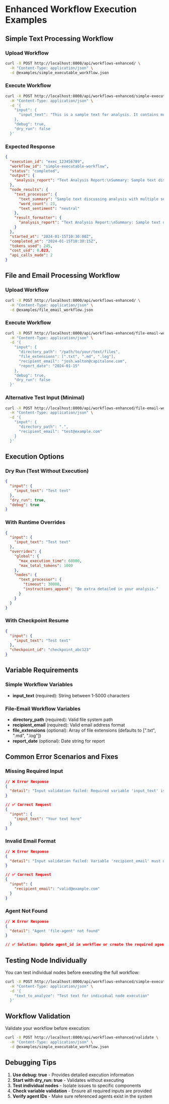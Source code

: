 # Enhanced Workflow Execution Examples

## Simple Text Processing Workflow

### Upload Workflow
```bash
curl -X POST http://localhost:8000/api/workflows-enhanced/ \
  -H "Content-Type: application/json" \
  -d @examples/simple_executable_workflow.json
```

### Execute Workflow
```bash
curl -X POST http://localhost:8000/api/workflows-enhanced/simple-executable-workflow/execute \
  -H "Content-Type: application/json" \
  -d '{
    "input": {
      "input_text": "This is a sample text for analysis. It contains multiple sentences and should provide good data for sentiment analysis and summarization."
    },
    "debug": true,
    "dry_run": false
  }'
```

### Expected Response
```json
{
  "execution_id": "exec_123456789",
  "workflow_id": "simple-executable-workflow",
  "status": "completed",
  "output": {
    "analysis_report": "Text Analysis Report:\nSummary: Sample text discussing analysis with multiple sentences\nWord Count: 23\nSentiment: neutral"
  },
  "node_results": {
    "text_processor": {
      "text_summary": "Sample text discussing analysis with multiple sentences",
      "word_count": 23,
      "text_sentiment": "neutral"
    },
    "result_formatter": {
      "analysis_report": "Text Analysis Report:\nSummary: Sample text discussing analysis with multiple sentences\nWord Count: 23\nSentiment: neutral"
    }
  },
  "started_at": "2024-01-15T10:30:00Z",
  "completed_at": "2024-01-15T10:30:15Z",
  "tokens_used": 245,
  "cost_usd": 0.023,
  "api_calls_made": 2
}
```

## File and Email Processing Workflow

### Upload Workflow
```bash
curl -X POST http://localhost:8000/api/workflows-enhanced/ \
  -H "Content-Type: application/json" \
  -d @examples/file_email_workflow.json
```

### Execute Workflow
```bash
curl -X POST http://localhost:8000/api/workflows-enhanced/file-email-workflow/execute \
  -H "Content-Type: application/json" \
  -d '{
    "input": {
      "directory_path": "/path/to/your/text/files",
      "file_extensions": [".txt", ".md", ".log"],
      "recipient_email": "josh.walton@capitalone.com",
      "report_date": "2024-01-15"
    },
    "debug": true,
    "dry_run": false
  }'
```

### Alternative Test Input (Minimal)
```bash
curl -X POST http://localhost:8000/api/workflows-enhanced/file-email-workflow/execute \
  -H "Content-Type: application/json" \
  -d '{
    "input": {
      "directory_path": ".",
      "recipient_email": "test@example.com"
    }
  }'
```

## Execution Options

### Dry Run (Test Without Execution)
```json
{
  "input": {
    "input_text": "Test text"
  },
  "dry_run": true,
  "debug": true
}
```

### With Runtime Overrides
```json
{
  "input": {
    "input_text": "Test text"
  },
  "overrides": {
    "global": {
      "max_execution_time": 60000,
      "max_total_tokens": 1000
    },
    "nodes": {
      "text_processor": {
        "timeout": 30000,
        "instructions_append": "Be extra detailed in your analysis."
      }
    }
  }
}
```

### With Checkpoint Resume
```json
{
  "input": {
    "input_text": "Test text"
  },
  "checkpoint_id": "checkpoint_abc123"
}
```

## Variable Requirements

### Simple Workflow Variables
- **input_text** (required): String between 1-5000 characters

### File-Email Workflow Variables  
- **directory_path** (required): Valid file system path
- **recipient_email** (required): Valid email address format
- **file_extensions** (optional): Array of file extensions (defaults to [".txt", ".md", ".log"])
- **report_date** (optional): Date string for report

## Common Error Scenarios and Fixes

### Missing Required Input
```json
// ❌ Error Response
{
  "detail": "Input validation failed: Required variable 'input_text' is missing"
}

// ✅ Correct Request
{
  "input": {
    "input_text": "Your text here"
  }
}
```

### Invalid Email Format
```json
// ❌ Error Response  
{
  "detail": "Input validation failed: Variable 'recipient_email' must match email pattern"
}

// ✅ Correct Request
{
  "input": {
    "recipient_email": "valid@example.com"
  }
}
```

### Agent Not Found
```json
// ❌ Error Response
{
  "detail": "Agent 'file-agent' not found"
}

// ✅ Solution: Update agent_id in workflow or create the required agent
```

## Testing Node Individually

You can test individual nodes before executing the full workflow:

```bash
curl -X POST http://localhost:8000/api/workflows-enhanced/simple-executable-workflow/nodes/text_processor/execute \
  -H "Content-Type: application/json" \
  -d '{
    "text_to_analyze": "Test text for individual node execution"
  }'
```

## Workflow Validation

Validate your workflow before execution:

```bash
curl -X POST http://localhost:8000/api/workflows-enhanced/validate \
  -H "Content-Type: application/json" \
  -d @examples/simple_executable_workflow.json
```

## Debugging Tips

1. **Use debug: true** - Provides detailed execution information
2. **Start with dry_run: true** - Validates without executing
3. **Test individual nodes** - Isolate issues to specific components  
4. **Check variable validation** - Ensure all required inputs are provided
5. **Verify agent IDs** - Make sure referenced agents exist in the system